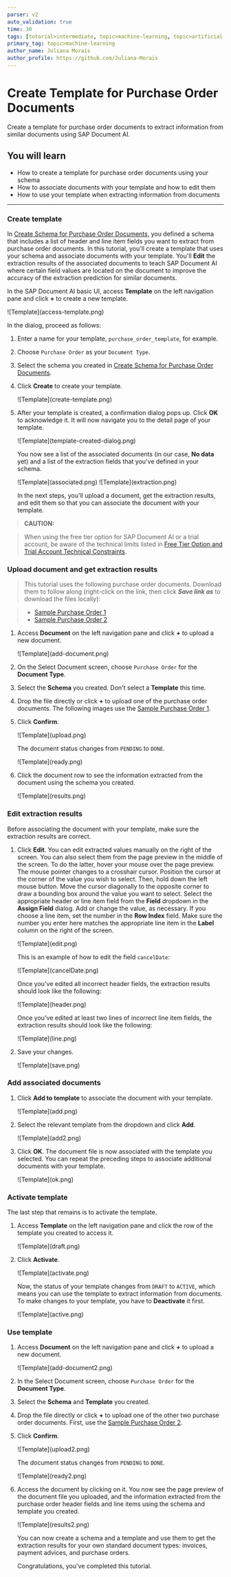 ```yaml
---
parser: v2
auto_validation: true
time: 30
tags: [tutorial>intermediate, topic>machine-learning, topic>artificial-intelligence, topic>cloud, software-product>sap-business-technology-platform, software-product>sap-ai-services, software-product>sap-document-ai, tutorial>free-tier]
primary_tag: topic>machine-learning
author_name: Juliana Morais
author_profile: https://github.com/Juliana-Morais
---
```


# Create Template for Purchase Order Documents
<!-- description --> Create a template for purchase order documents to extract information from similar documents using SAP Document AI.

## You will learn
  - How to create a template for purchase order documents using your schema
  - How to associate documents with your template and how to edit them
  - How to use your template when extracting information from documents

---

### Create template


In [Create Schema for Purchase Order Documents](cp-aibus-dox-ui-schema), you defined a schema that includes a list of header and line item fields you want to extract from purchase order documents. In this tutorial, you'll create a template that uses your schema and associate documents with your template. You'll **Edit** the extraction results of the associated documents to teach SAP Document AI where certain field values are located on the document to improve the accuracy of the extraction prediction for similar documents.

In the SAP Document AI basic UI, access **Template** on the left navigation pane and click **+** to create a new template.

<!-- border -->![Template](access-template.png)

In the dialog, proceed as follows:

1. Enter a name for your template, `purchase_order_template`, for example.

2. Choose `Purchase Order` as your `Document Type`.

3. Select the schema you created in [Create Schema for Purchase Order Documents](cp-aibus-dox-ui-schema).

4. Click **Create** to create your template.

    <!-- border -->![Template](create-template.png)

5. After your template is created, a confirmation dialog pops up. Click **OK** to acknowledge it. It will now navigate you to the detail page of your template.

    <!-- border -->![Template](template-created-dialog.png)

    You now see a list of the associated documents (in our case, **No data** yet) and a list of the extraction fields that you've defined in your schema.

    <!-- border -->![Template](associated.png)

    <!-- border -->![Template](extraction.png)

    In the next steps, you'll upload a document, get the extraction results, and edit them so that you can associate the document with your template.


>**CAUTION:**

>When using the free tier option for SAP Document AI or a trial account, be aware of the technical limits listed in [Free Tier Option and Trial Account Technical Constraints](https://help.sap.com/docs/document-information-extraction/document-information-extraction/free-tier-option-and-trial-account-technical-constraints).



### Upload document and get extraction results


>This tutorial uses the following purchase order documents. Download them to follow along (right-click on the link, then click ***Save link as*** to download the files locally):

> - [Sample Purchase Order 1](https://github.com/SAPDocuments/Tutorials/raw/master/tutorials/cp-aibus-dox-ui-template/sample-purchase-order-1.pdf)
> - [Sample Purchase Order 2](https://github.com/SAPDocuments/Tutorials/raw/master/tutorials/cp-aibus-dox-ui-template/sample-purchase-order-2.pdf)


1.  Access **Document** on the left navigation pane and click **+** to upload a new document.

    <!-- border -->![Template](add-document.png)

2. On the Select Document screen, choose `Purchase Order` for the **Document Type**.

3. Select the **Schema** you created. Don't select a **Template** this time.

4. Drop the file directly or click **+** to upload one of the purchase order documents. The following images use the [Sample Purchase Order 1](https://github.com/SAPDocuments/Tutorials/raw/master/tutorials/cp-aibus-dox-ui-template/sample-purchase-order-1.pdf). 

5. Click **Confirm**.

    <!-- border -->![Template](upload.png)

    The document status changes from `PENDING` to `DONE`.

    <!-- border -->![Template](ready.png)

6. Click the document row to see the information extracted from the document using the schema you created.

    <!-- border -->![Template](results.png)



### Edit extraction results


Before associating the document with your template, make sure the extraction results are correct.

1. Click **Edit**. You can edit extracted values manually on the right of the screen. You can also select them from the page preview in the middle of the screen. To do the latter, hover your mouse over the page preview. The mouse pointer changes to a crosshair cursor. Position the cursor at the corner of the value you wish to select. Then, hold down the left mouse button. Move the cursor diagonally to the opposite corner to draw a bounding box around the value you want to select. Select the appropriate header or line item field from the **Field** dropdown in the **Assign Field** dialog. Add or change the value, as necessary. If you choose a line item, set the number in the **Row Index** field. Make sure the number you enter here matches the appropriate line item in the **Label** column on the right of the screen. 

    <!-- border -->![Template](edit.png)

    This is an example of how to edit the field `cancelDate`:

    <!-- border -->![Template](cancelDate.png)

    Once you've edited all incorrect header fields, the extraction results should look like the following:

    <!-- border -->![Template](header.png)

    Once you've edited at least two lines of incorrect line item fields, the extraction results should look like the following:

    <!-- border -->![Template](line.png)
    
2. Save your changes.

    <!-- border -->![Template](save.png)



### Add associated documents


1. Click **Add to template** to associate the document with your template.
   
    <!-- border -->![Template](add.png)

2. Select the relevant template from the dropdown and click **Add**.

    <!-- border -->![Template](add2.png)

3. Click **OK**. The document file is now associated with the template you selected. You can repeat the preceding steps to associate additional documents with your template.

    <!-- border -->![Template](ok.png)



### Activate template


The last step that remains is to activate the template. 

1. Access **Template** on the left navigation pane and click the row of the template you created to access it.

    <!-- border -->![Template](draft.png)

2. Click **Activate**.

    <!-- border -->![Template](activate.png)

    Now, the status of your template changes from `DRAFT` to `ACTIVE`, which means you can use the template to extract information from documents. To make changes to your template, you have to **Deactivate** it first.

    <!-- border -->![Template](active.png)
    

   
### Use template


1.  Access **Document** on the left navigation pane and click **+** to upload a new document.

    <!-- border -->![Template](add-document2.png)

2. In the Select Document screen, choose `Purchase Order` for the **Document Type**.

3. Select the **Schema** and **Template** you created.

4. Drop the file directly or click **+** to upload one of the other two purchase order documents. First, use the [Sample Purchase Order 2](https://github.com/SAPDocuments/Tutorials/raw/master/tutorials/cp-aibus-dox-ui-template/sample-purchase-order-2.pdf).

5. Click **Confirm**.

    <!-- border -->![Template](upload2.png)

    The document status changes from `PENDING` to `DONE`.

    <!-- border -->![Template](ready2.png)

6. Access the document by clicking on it. You now see the page preview of the document file you uploaded, and the information extracted from the purchase order header fields and line items using the schema and template you created.

    <!-- border -->![Template](results2.png)

    You can now create a schema and a template and use them to get the extraction results for your own standard document types: invoices, payment advices, and purchase orders.

    Congratulations, you've completed this tutorial.